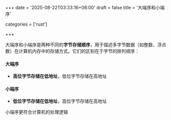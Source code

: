 +++
date = '2025-08-22T03:33:16+08:00'
draft = false
title = '大端序和小端序'

categories = ['rust']

+++

大端序和小端序是两种不同的**字节存储顺序**，用于描述多字节数据（如整数、浮点数）在计算机内存中的存储方式。它们的区别在于字节的排列顺序：

#### 大端序

* **高位字节存储在低地址**，低位字节存储在高地址

#### 小端序

* **低位字节存储在低地址**，高位字节存储在高地址

小端序更符合计算机的处理逻辑
